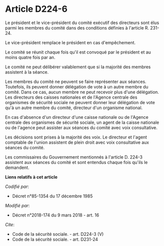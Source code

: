 # Article D224-6

Le président et le vice-président du comité exécutif des directeurs sont élus parmi les membres du comité dans des conditions
définies à l'article R. 231-24.

Le vice-président remplace le président en cas d'empêchement.

Le comité se réunit chaque fois qu'il est convoqué par le président et au moins quatre fois par an.

Le comité ne peut délibérer valablement que si la majorité des membres assistent à la séance.

Les membres du comité ne peuvent se faire représenter aux séances. Toutefois, ils peuvent donner délégation de vote à un
autre membre du comité. Dans ce cas, aucun membre ne peut recevoir plus d'une délégation. Les directeurs des caisses
nationales et de l'Agence centrale des organismes de sécurité sociale ne peuvent donner leur délégation de vote qu'à un autre
membre du comité, directeur d'un organisme national.

En cas d'absence d'un directeur d'une caisse nationale ou de l'Agence centrale des organismes de sécurité sociale, un agent
de la caisse nationale ou de l'agence peut assister aux séances du comité avec voix consultative.

Les décisions sont prises à la majorité des voix. Le directeur et l'agent comptable de l'union assistent de plein droit avec
voix consultative aux séances du comité.

Les commissaires du Gouvernement mentionnés à l'article D. 224-3 assistent aux séances du comité et sont entendus chaque fois
qu'ils le demandent.

**Liens relatifs à cet article**

_Codifié par_:

  - Décret n°85-1354 du 17 décembre 1985

_Modifié par_:

  - Décret n°2018-174 du 9 mars 2018 - art. 16

_Cite_:

  - Code de la sécurité sociale. - art. D224-3 (V)
  - Code de la sécurité sociale. - art. D231-24
